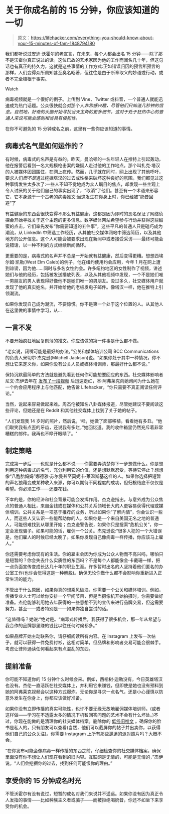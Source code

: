 # 关于你成名前的 15 分钟，你应该知道的一切

> 原文：<https://lifehacker.com/everything-you-should-know-about-your-15-minutes-of-fam-1848794180>

我们都听说过安迪·沃霍尔的老宣言，在未来，每个人都会出名 15 分钟——除了那不是沃霍尔真正说过的话。这位已故的艺术家因为他的工作而闻名几十年，但这句话也有真正的持久力，这就是这些事情的工作方式:正如错误归因的预言所预言的那样，人们变得众所周知甚至臭名昭著，但往往是由于断章取义的妙语或行动，或者不完全植根于事实。

Watch

病毒视频就是一个很好的例子。上传到 Vine、Twitter 或抖音，一个普通人就能迅速成为热门话题。公众很快就会对那个人*非常感兴趣，尽管他们只知道几秒钟的信息。自然地，好奇的头脑开始寻找当天主角的更多细节，这对于处于狂热中心的普通人来说可能会感到相当具有侵犯性。*

在你不可避免的 15 分钟成名之前，这里有一些你应该知道的事情。

## 病毒式名气是如何运作的？

有时候，病毒式的名声是有益的。昨天，曼哈顿的一名年轻人在推特上引起轰动，他在报警后看到一名大规模枪击案的嫌疑人走过他的工作地点。那个叫扎克·塔汉的人被媒体团团围住，在网上疯传。然而，几乎就在同时，网上出现了其他呼吁，要求人们*而不是*通过挖掘塔汉的过去或性格来破坏这种良好的氛围。我们都见过这种事情发生太多次了:一些人不知不觉地成为众人瞩目的焦点，却发现一些主观上令人讨厌的关于他们自己的事实出现了，“取消”了他们。甚至有一个术语来形容它，它本身源于一个古老的病毒推文:当这发生在你身上时，你已经被“奶昔回避”了

有益健康的东西会很快变得不那么有益健康，这都是因为即时的恶名保证了网络侦探会开始寻找关于这个主题的更多信息。数字媒体网站希望参与行动并获得这些甜蜜的点击，它们率先发布“你需要知道的五件事”，这些平凡的普通人只是碰巧成为潮流，从 LinkedIn 中筛选工作经历，从其他社交媒体网站中筛选简历，以及其他地方的公开信息。这个人可能会被要求出现在新闻中或者接受采访——最终可能会说错话，以一种不利的方式继续新闻循环。

更重要的是，病毒式的名声并不总是一开始就有益健康，然后变得更糟。想想西埃尔姆·凯勒(West Elm Caleb)的例子，他在纽约使用约会应用，今年 1 月在网上遭到诽谤，因为他……同时与多名女性约会。许多纽约地区的女性制作了视频，讲述她们与他的经历，包括被发送播放列表，以及从其他视频中发现，一个不是她们唯一男朋友的男人表现得好像他不是她们唯一的男朋友。没过多久，社交媒体用户就发现了他的真实姓名，并开始给他的老板发电子邮件。像塔汉一样，他在推特上引领潮流。

如果你发现自己成为潮流，不要惊慌。你不是第一个处于这个位置的人。从其他人在这里做的事情中学习，从…

## **一言不发**

不要开始疯狂地回复刻薄的推文。你应该做的第一件事是什么都不做。

“老实说，闭嘴可能是最好的办法，”公关和媒体培训公司 BCC Communications 的负责人米切尔·杰克逊(Mitchell Jackson)说。“如果你处于其中一种情况，你不想让它来定义你，如果你没有公关人员或媒体培训师，那最好什么都不说。”

保持沉默最简单的方法就是避免看到任何你可能想要回应的东西。社交媒体影响者尼文·杰伊去年在 [发布了一段视频](https://www.tiktok.com/@nivinejay/video/6958092416284921093?lang=en&is_copy_url=1&is_from_webapp=v1) 后迅速走红，本·阿弗莱克向她询问为什么她在一个约会应用程序上与他匹配，他告诉 Lifehacker，“你只需要不真正阅读任何评论。”

当然，说起来容易做起来难。周杰伦被知名八卦媒体报道，尽管她建议不要阅读这些评论，但她还是在 Reddit 和其他社交媒体上找到了关于她的帖子。

“人们发现我 14 岁时的照片，然后说，‘哇，她做了面部移植。看看她有多丑。“他们取笑我有点歪的牙齿，还说我有多烂，”她回忆道。我的收件箱里仍然充斥着非常糟糕的邮件。我再也不睁开眼睛了。"

## **制定策略**

完成第一步后——也就是什么都不说——你需要弄清楚你下一步想做什么。你是想利用这种病毒式的名气，充分利用它的价值，还是想默默忍受，等待它停止？想想像“八胞胎妈妈”娜德雅·苏尔曼甚至莫妮卡·莱温斯基这样的人。如果你选择把短暂的声名狼藉变成某种收入来源，你可以期待不同程度的成功，但归根结底不仅仅是希望。你必须工作——还要花钱。

不幸的是，你的经济和社会背景可能会发挥作用。杰克逊指出，与意外成为公众焦点的普通人相比，来自金钱或在媒体和公共关系领域长大的人更容易获得代理或媒体培训。公共关系是一项基于推荐的业务，所以如果你“了解内情”，你会认识一些人，而这些人又认识一些能帮助你的人。如果你是一个来自美国无名之地的普通人，可能很难找到从哪里开始；杰克逊警告说，如果你只是搜索“危机公关”，你一定会发现骗子。如果可能的话，雇佣一个公关。杰克逊说:“很多人犯的一个大错误是，他们雇人的时候已经太晚了。如果你发现自己像病毒一样传播，你应该马上雇人。”

你还需要考虑你现有的生活。你的雇主会因为你成为公众人物而不高兴吗，哪怕只是短暂的？你会失去什么实质性的东西吗？不是每个人都能像金·卡戴珊一样，把一点负面宣传变成长达几十年的职业生涯。许多暂时出名的人坚持着他们匿名的办公室工作(也许会觉得这是一种解脱)。确保无论你做什么都不会影响你重新进入正常生活的能力。

不管出于什么原因，如果你真的想乘风破浪，你需要一个公关和媒体培训。例如，传播专业人士可以给你安排一个早间节目，但是当摄像机开始拍摄时，你需要做好准备。杰伦能够利用她去年获得的一些意想不到的宣传来进行品牌交易，但这需要努力，甚至——或者特别是——如果你独自尝试的话。

“这值得吗？她说:“绝对是。“病毒式传播后，我获得了很多机会，那一年从希望与我合作的品牌那里赚的钱比以往任何时候都多。”

如果品牌开始主动联系你，请仔细阅读所有内容。在 Instagram 上发布一次帖子，就可以获得一件免费衬衫，这相对简单，但品牌和影响者交易可能会很棘手。考虑让律师通读任何看起来有点混乱的东西。

## **提前准备**

你可能不知道你的 15 分钟什么时候会来。例如，西榆树·迦勒没有，今日英雄塔汉也没有。杰伦一直活跃在社交媒体上，并利用它来赚钱，但即使是她也没有预料到她的阿弗莱克视频会以这种方式爆炸。无论你是寻求一点名气，还是小心谨慎以防意外发生在你身上，你都应该做好准备。

如果你没有立即传播的真实可能性，也许不要无缘无故地雇佣媒体培训师。(或者这样做——学习在不透露太多的情况下机智回答问题的艺术不会有什么坏处。)不过，你现在能做的是清理你的社交媒体档案。删除你的 [低俗旧推文](https://lifehacker.com/how-to-find-and-mass-delete-your-vulgar-twitter-history-1848691894) 。确保你的脸书是私人的，只有朋友可以查看(当然，他们可以截屏你的帖子并出卖你，以获得他们自己的公众关注)。你需要 Instagram 上所有那些邋遢的派对照片吗？大概不会。

“在你发布可能会像病毒一样传播的东西之前，仔细检查你的社交媒体档案，确保里面没有你不想让人们现在看到的旧内容。互联网是无情的，可能是无情的，”杰伊说。“人们会挖掘你的过去，找到任何可能恨你的理由。”

## **享受你的 15 分钟成名时光**

不管沃霍尔有没有说过，短暂的成名对我们来说并不遥远。如果你没有因为真正令人发指的事情——比如种族主义者或骗子——而被拒绝喝奶昔，你还不如坐下来享受你的机会。